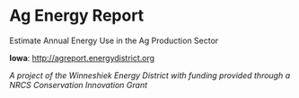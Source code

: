# Ag Energy Report
Estimate Annual Energy Use in the Ag Production Sector  

**Iowa**: http://agreport.energydistrict.org

*A project of the Winneshiek Energy District with funding provided through a NRCS Conservation Innovation Grant*
